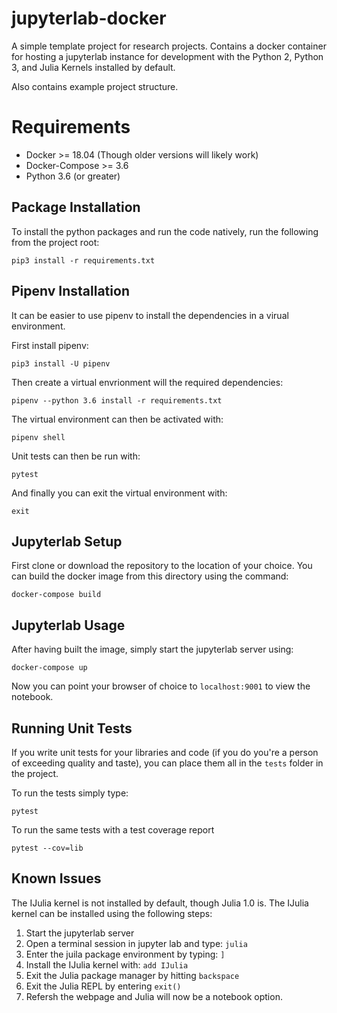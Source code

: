 # jupyterlab-docker

A simple template project for research projects. Contains a docker container 
for hosting a jupyterlab instance for development with the Python 2, Python 3, 
and Julia Kernels installed by default.

Also contains example project structure.

# Requirements

- Docker >= 18.04 (Though older versions will likely work)
- Docker-Compose >= 3.6
- Python 3.6 (or greater)

## Package Installation

To install the python packages and run the code natively, run the following from
the project root:

```
pip3 install -r requirements.txt
```

## Pipenv Installation

It can be easier to use pipenv to install the dependencies in a virual environment.

First install pipenv:

```
pip3 install -U pipenv
```

Then create a virtual envrionment will the required dependencies:

```
pipenv --python 3.6 install -r requirements.txt
```

The virtual environment can then be activated with:

```
pipenv shell
```

Unit tests can then be run with:
```
pytest
```

And finally you can exit the virtual environment with:
```
exit
```

## Jupyterlab Setup

First clone or download the repository to the location of your choice. You can
build the docker image from this directory using the command:

```
docker-compose build
```

## Jupyterlab Usage

After having built the image, simply start the jupyterlab server using:

```
docker-compose up
```

Now you can point your browser of choice to `localhost:9001` to view the
notebook.

## Running Unit Tests

If you write unit tests for your libraries and code (if you do you're a person
of exceeding quality and taste), you can place them all in the `tests` folder
in the project.

To run the tests simply type: 
```
pytest
```

To run the same tests with a test coverage report
```
pytest --cov=lib
```

## Known Issues

The IJulia kernel is not installed by default, though Julia 1.0 is. The IJulia
kernel can be installed using the following steps:

1. Start the jupyterlab server
2. Open a terminal session in jupyter lab and type: `julia`
3. Enter the juila package environment by typing: `]`
4. Install the IJulia kernel with: `add IJulia`
5. Exit the Julia package manager by hitting `backspace`
6. Exit the Julia REPL by entering `exit()`
7. Refersh the webpage and Julia will now be a notebook option.